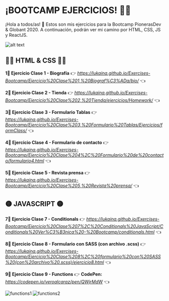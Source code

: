# ¡BOOTCAMP EJERCICIOS! 👩‍💻
¡Hola a todos/as! 👋 Estos son mis ejercicios para la Bootcamp PionerasDev & Globant 2020. A continuación, podrán ver mi camino por HTML, CSS, JS y ReactJS.

![alt text](https://media.istockphoto.com/vectors/coding-and-web-technology-shields-html5-css-javascriptreact-js-web-vector-id1189620146?k=6&m=1189620146&s=170667a&w=0&h=UfewBdxN5Pv5g7DZwY_Hh4YNQsWH_4ysYFYKY2eZpmg=) 

## 🔶🔹 HTML & CSS 🔹🔶
**1⃣ Ejercicio Clase 1 - Biografía**
👉 _https://lukaina.github.io/Exercises-Bootcamp/Ejercicio%20Clase%201,%20Biograf%C3%ADa/bio/_ 👈

**2⃣ Ejercicio Clase 2 - Tienda**
👉 _https://lukaina.github.io/Exercises-Bootcamp/Ejercicio%20Clase%202,%20Tienda/ejercicios/Homework/_ 👈

**3⃣ Ejercicio Clase 3 - Formulario Tablas**
👉 _https://lukaina.github.io/Exercises-Bootcamp/Ejercicio%20Clase%203,%20Formulario%20Tablas/Ejercicios/formClass/_ 👈

**4⃣ Ejercicio Clase 4 - Formulario de contacto**
👉 _https://lukaina.github.io/Exercises-Bootcamp/Ejercicio%20Clase%204%2C%20Formulario%20de%20contacto/formulario4.html_ 👈

**5⃣ Ejercicio Clase 5 - Revista prensa**
👉 _https://lukaina.github.io/Exercises-Bootcamp/Ejercicio%20Clase%205,%20Revista%20prensa/_ 👈

## 🟡 JAVASCRIPT 🟡 
**7⃣ Ejercicio Clase 7 - Conditionals**
👉 _https://lukaina.github.io/Exercises-Bootcamp/Ejercicio%20Clase%207%2C%20Conditionals%20JavaScript/Conditionals%20Ver%C3%B3nica%20-%20Bootcamp/conditionals.html_ 👈

**8⃣ Ejercicio Clase 8 - Formulario con SASS (con archivo .scss)**
👉 _https://lukaina.github.io/Exercises-Bootcamp/Ejercicio%20Clase%208%2C%20formulario%20con%20SASS%20(con%20archivo%20.scss)/ejercicio8.html_ 👈

**9⃣ Ejercicio Clase 9 - Functions**
👉 **CodePen:** _https://codepen.io/veroalcaraz/pen/QWjrMdW_ 👈

![functions1](https://user-images.githubusercontent.com/60724393/87392333-f1631400-c571-11ea-85d8-c5415c4a489a.png)
![functions2](https://user-images.githubusercontent.com/60724393/87393046-2de33f80-c573-11ea-8772-c24a9928242e.png)



